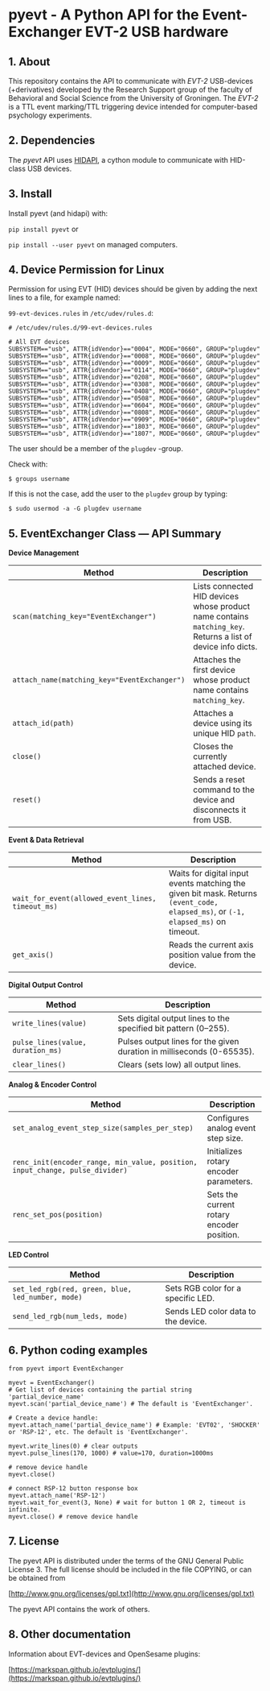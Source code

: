 # pyevt - A Python API for the Event-Exchanger EVT-2 USB hardware

## 1. About
This repository contains the API to communicate with *EVT-2* USB-devices (+derivatives) developed by the Research Support group of the faculty of Behavioral and Social Science from the University of Groningen. The *EVT-2* is a TTL event marking/TTL triggering device intended for computer-based psychology experiments.

## 2. Dependencies
The *pyevt* API uses [HIDAPI](https://pypi.org/project/hidapi/), a cython module to communicate with HID-class USB devices.

## 3. Install
Install pyevt (and hidapi) with:

`pip install pyevt` or

`pip install --user pyevt` on managed computers.

## 4. Device Permission for Linux
Permission for using EVT (HID) devices should be given by adding the next lines to a file, for example named:

`99-evt-devices.rules` in `/etc/udev/rules.d`:

```
# /etc/udev/rules.d/99-evt-devices.rules

# All EVT devices
SUBSYSTEM=="usb", ATTR{idVendor}=="0004", MODE="0660", GROUP="plugdev"
SUBSYSTEM=="usb", ATTR{idVendor}=="0008", MODE="0660", GROUP="plugdev"
SUBSYSTEM=="usb", ATTR{idVendor}=="0009", MODE="0660", GROUP="plugdev"
SUBSYSTEM=="usb", ATTR{idVendor}=="0114", MODE="0660", GROUP="plugdev"
SUBSYSTEM=="usb", ATTR{idVendor}=="0208", MODE="0660", GROUP="plugdev"
SUBSYSTEM=="usb", ATTR{idVendor}=="0308", MODE="0660", GROUP="plugdev"
SUBSYSTEM=="usb", ATTR{idVendor}=="0408", MODE="0660", GROUP="plugdev"
SUBSYSTEM=="usb", ATTR{idVendor}=="0508", MODE="0660", GROUP="plugdev"
SUBSYSTEM=="usb", ATTR{idVendor}=="0604", MODE="0660", GROUP="plugdev"
SUBSYSTEM=="usb", ATTR{idVendor}=="0808", MODE="0660", GROUP="plugdev"
SUBSYSTEM=="usb", ATTR{idVendor}=="0909", MODE="0660", GROUP="plugdev"
SUBSYSTEM=="usb", ATTR{idVendor}=="1803", MODE="0660", GROUP="plugdev"
SUBSYSTEM=="usb", ATTR{idVendor}=="1807", MODE="0660", GROUP="plugdev"

```

The user should be a member of the `plugdev` -group.

Check with:

`$ groups username`

If this is not the case, add the user to the `plugdev` group by typing:

`$ sudo usermod -a -G plugdev username`

## 5. EventExchanger Class — API Summary

**Device Management**

| Method                                       | Description                                                                                                  |
| -------------------------------------------- | ------------------------------------------------------------------------------------------------------------ |
| `scan(matching_key="EventExchanger")`        | Lists connected HID devices whose product name contains `matching_key`. Returns a list of device info dicts. |
| `attach_name(matching_key="EventExchanger")` | Attaches the first device whose product name contains `matching_key`.                                        |
| `attach_id(path)`                            | Attaches a device using its unique HID `path`.                                                               |
| `close()`                                    | Closes the currently attached device.                                                                        |
| `reset()`                                    | Sends a reset command to the device and disconnects it from USB.                                             |

**Event & Data Retrieval**

| Method                                            | Description                                                                                                                       |
| ------------------------------------------------- | --------------------------------------------------------------------------------------------------------------------------------- |
| `wait_for_event(allowed_event_lines, timeout_ms)` | Waits for digital input events matching the given bit mask. Returns `(event_code, elapsed_ms)`, or `(-1, elapsed_ms)` on timeout. |
| `get_axis()`                                      | Reads the current axis position value from the device.                                                                            |

**Digital Output Control**

| Method                            | Description                                                     |
| --------------------------------- | --------------------------------------------------------------- |
| `write_lines(value)`              | Sets digital output lines to the specified bit pattern (0–255). |
| `pulse_lines(value, duration_ms)` | Pulses output lines for the given duration in milliseconds (0-65535).     |
| `clear_lines()`                   | Clears (sets low) all output lines.                             |


**Analog & Encoder Control**

| Method                                                                       | Description                               |
| ---------------------------------------------------------------------------- | ----------------------------------------- |
| `set_analog_event_step_size(samples_per_step)`                               | Configures analog event step size.        |
| `renc_init(encoder_range, min_value, position, input_change, pulse_divider)` | Initializes rotary encoder parameters.    |
| `renc_set_pos(position)`                                                     | Sets the current rotary encoder position. |


**LED Control**

| Method                                            | Description                         |
| ------------------------------------------------- | ----------------------------------- |
| `set_led_rgb(red, green, blue, led_number, mode)` | Sets RGB color for a specific LED.  |
| `send_led_rgb(num_leds, mode)`                    | Sends LED color data to the device. |


## 6. Python coding examples

```
from pyevt import EventExchanger

myevt = EventExchanger()
# Get list of devices containing the partial string 'partial_device_name'
myevt.scan('partial_device_name') # The default is 'EventExchanger'.

# Create a device handle:
myevt.attach_name('partial_device_name') # Example: 'EVT02', 'SHOCKER' or 'RSP-12', etc. The default is 'EventExchanger'.

myevt.write_lines(0) # clear outputs
myevt.pulse_lines(170, 1000) # value=170, duration=1000ms

# remove device handle
myevt.close()

# connect RSP-12 button response box
myevt.attach_name('RSP-12')
myevt.wait_for_event(3, None) # wait for button 1 OR 2, timeout is infinite.
myevt.close() # remove device handle

```

## 7. License
The pyevt API is distributed under the terms of the GNU General Public License 3.
The full license should be included in the file COPYING, or can be obtained from

[http://www.gnu.org/licenses/gpl.txt](http://www.gnu.org/licenses/gpl.txt)

The pyevt API contains the work of others.

## 8. Other documentation
Information about EVT-devices and OpenSesame plugins:

[https://markspan.github.io/evtplugins/](https://markspan.github.io/evtplugins/)
